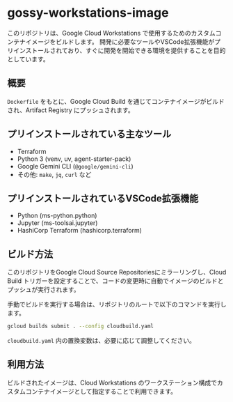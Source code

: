 # gossy-workstations-image

このリポジトリは、Google Cloud Workstations で使用するためのカスタムコンテナイメージをビルドします。
開発に必要なツールやVSCode拡張機能がプリインストールされており、すぐに開発を開始できる環境を提供することを目的としています。

## 概要

`Dockerfile` をもとに、Google Cloud Build を通じてコンテナイメージがビルドされ、Artifact Registry にプッシュされます。

## プリインストールされている主なツール

*   Terraform
*   Python 3 (venv, uv, agent-starter-pack)
*   Google Gemini CLI (`@google/gemini-cli`)
*   その他: `make`, `jq`, `curl` など

## プリインストールされているVSCode拡張機能

*   Python (ms-python.python)
*   Jupyter (ms-toolsai.jupyter)
*   HashiCorp Terraform (hashicorp.terraform)

## ビルド方法

このリポジトリをGoogle Cloud Source Repositoriesにミラーリングし、Cloud Build トリガーを設定することで、コードの変更時に自動でイメージのビルドとプッシュが実行されます。

手動でビルドを実行する場合は、リポジトリのルートで以下のコマンドを実行します。

```sh
gcloud builds submit . --config cloudbuild.yaml
```
`cloudbuild.yaml` 内の置換変数は、必要に応じて調整してください。

## 利用方法

ビルドされたイメージは、Cloud Workstations のワークステーション構成でカスタムコンテナイメージとして指定することで利用できます。
